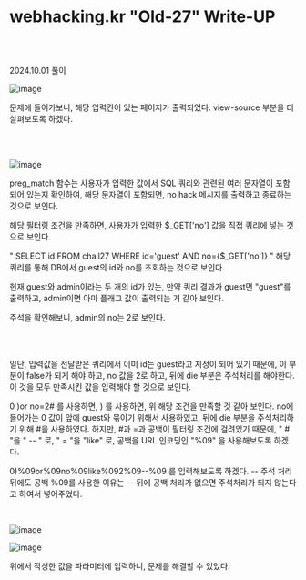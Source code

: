 <!DOCTYPE html>
<html>
<head>
    <link rel="stylesheet" type="text/css" href="style.css">
</head>
<body>
    <h1> webhacking.kr "Old-27"  Write-UP</h1>
</body>
<br>
<br>
</html>

2024.10.01 풀이

![image](https://github.com/user-attachments/assets/9fdb2823-8217-4907-9195-dfc161c00a2f)

문제에 들어가보니, 해당 입력칸이 있는 페이지가 출력되었다. view-source 부분을 더 살펴보도록 하겠다.

<br>

</br>

![image](https://github.com/user-attachments/assets/cc6a0cef-b052-47f7-8d0d-3c7c5799e87f)

preg_match 함수는 사용자가 입력한 값에서 SQL 쿼리와 관련된 여러 문자열이 포함되어 있는지 확인하여, 
해당 문자열이 포함되면, no hack 메시지를 출력하고 종료하는 것으로 보인다. 

해당 필터링 조건을 만족하면, 사용자가 입력한 $_GET['no'] 값을 직접 쿼리에 넣는 것으로 보인다.

" SELECT id FROM chall27 WHERE id='guest' AND no={$_GET['no']} " 해당 쿼리를 통해 DB에서 guest의 id와 no를 조회하는 것으로 보인다. 

현재 guest와 admin이라는 두 개의 id가 있는, 만약 쿼리 결과가 guest면 "guest"를 출력하고, admin이면 아마 플래그 값이 출력되는 거 같아 보인다.

주석을 확인해보니, admin의 no는 2로 보인다. 

 <br>

</br>

일단, 입력값을 전달받은 쿼리에서 이미 id는 guest라고 지정이 되어 있기 때문에, 이 부분이 false가 되게 해야 하고, no 값을 2로 하고, 뒤에 die 부분은 주석처리를 해야한다. 이 것을 모두 만족시킨 값을 입력해야 할 것으로 보인다. 

0 )or no=2# 를 사용하면, ) 를 사용하면, 위 해당 조건을 만족할 것 같아 보인다. no에 들어가는 0 값이 앞에 guest와 묶이기 위해서 사용하였고, 뒤에 die 부분을 주석처리하기 위해 #을 사용하였다. 하지만, #과 =과 공백이 필터링 조건에 걸려있기 때문에, " # "을 " -- " 로, " = "을 "like" 로, 공백을 URL 인코딩인 "%09" 을 사용해보도록 하겠다. 

0)%09or%09no%09like%092%09--%09 를 입력해보도록 하겠다. -- 주석 처리 뒤에도 공백 %09를 사용한 이유는 -- 뒤에 공백 처리가 없으면 주석처리가 되지 않는다고 하여서 넣어주었다. 
 <br>

</br>

![image](https://github.com/user-attachments/assets/7117bad5-2ad7-4331-8b14-7890ea7902c9)

![image](https://github.com/user-attachments/assets/883361fa-132f-49e6-b1f8-21de0c600476)

위에서 작성한 값을 파라미터에 입력하니, 문제를 해결할 수 있었다.
